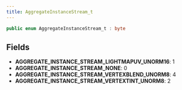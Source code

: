 ```yaml
---
title: AggregateInstanceStream_t
---
```


```csharp
public enum AggregateInstanceStream_t : byte
```

## Fields

- **AGGREGATE_INSTANCE_STREAM_LIGHTMAPUV_UNORM16**: 1
- **AGGREGATE_INSTANCE_STREAM_NONE**: 0
- **AGGREGATE_INSTANCE_STREAM_VERTEXBLEND_UNORM8**: 4
- **AGGREGATE_INSTANCE_STREAM_VERTEXTINT_UNORM8**: 2

